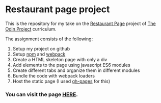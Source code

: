 # Restaurant page project

This is the repository for my take on the [Restaurant Page](https://www.theodinproject.com/paths/full-stack-javascript/courses/javascript/lessons/restaurant-page) project of  [The Odin Project](https://www.theodinproject.com/) curriculum. 

The assignment consists of the following:

1. Setup my project on github
2. Setup [npm](https://www.npmjs.com) and [webpack](https://webpack.js.org/)
3. Create a HTML skeleton page with only a div
4. Add elements to the page using javascript ES6 modules
5. Create different tabs and organize them in different modules
6. Bundle the code with webpack loaders
7. Host the static page (I used [gh-pages](https://www.npmjs.com/package/gh-pages) for this)

### You can visit the page [HERE](https://jenrykster.github.io/restaurant-page/).